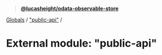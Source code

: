 > **[@lucasheight/odata-observable-store](../README.md)**

[Globals](../globals.md) / ["public-api"](_public_api_.md) /

# External module: "public-api"